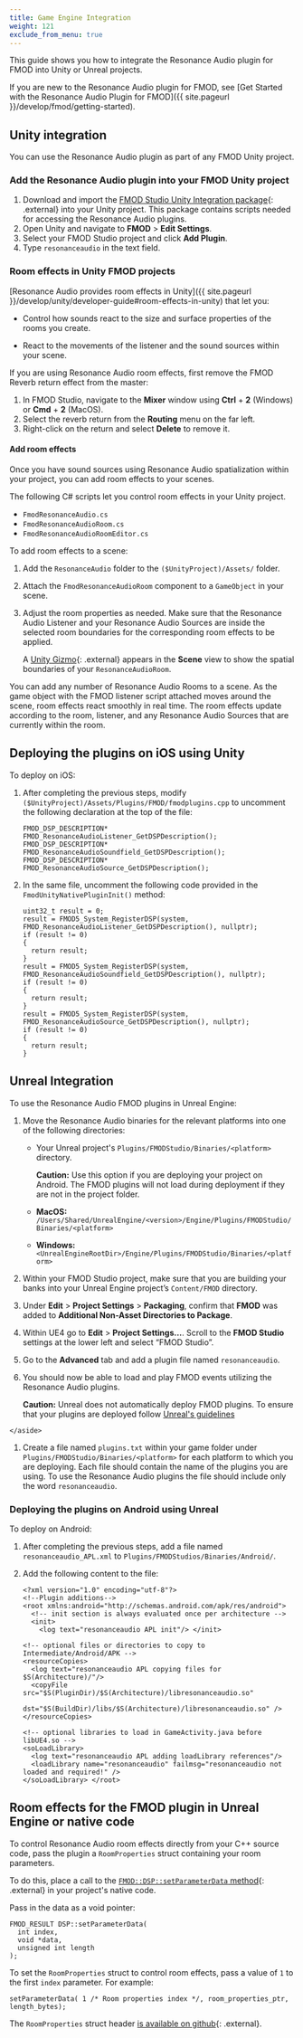 ```yaml
---
title: Game Engine Integration
weight: 121
exclude_from_menu: true
---
```


This guide shows you how to integrate the Resonance Audio plugin for FMOD into
Unity or Unreal projects.

If you are new to the Resonance Audio plugin for FMOD,
see [Get Started with the Resonance Audio Plugin for FMOD]({{ site.pageurl }}/develop/fmod/getting-started).


## Unity integration
You can use the Resonance Audio plugin as part of any FMOD Unity project.

### Add the Resonance Audio plugin into your FMOD Unity project
1.  Download and import the [FMOD Studio Unity Integration package](http://www.fmod.org/download/){: .external}
    into your Unity project. This package contains scripts needed for accessing
    the Resonance Audio plugins.
1.  Open Unity and navigate to **FMOD** > **Edit Settings**.
1.  Select your FMOD Studio project and click **Add Plugin**.
1.  Type `resonanceaudio` in the text field.


### Room effects in Unity FMOD projects
[Resonance Audio provides room effects in Unity]({{ site.pageurl }}/develop/unity/developer-guide#room-effects-in-unity)
that let you:

*  Control how sounds react to the size and surface properties of the
   rooms you create.

*  React to the movements of the listener and the sound sources within
   your scene.

If you are using Resonance Audio room effects, first remove the FMOD Reverb
return effect from the master:

1.  In FMOD Studio, navigate to the **Mixer** window using **Ctrl** + **2** (Windows)
    or **Cmd** + **2** (MacOS).
1.  Select the reverb return from the **Routing** menu on the far left.
1.  Right-click on the return and select **Delete** to remove
    it.

#### Add room effects
Once you have sound sources using Resonance Audio spatialization within your project, you
can add room effects to your scenes.

The following C# scripts let you control room effects in your
Unity project.

*  `FmodResonanceAudio.cs`
*  `FmodResonanceAudioRoom.cs`
*  `FmodResonanceAudioRoomEditor.cs`

To add room effects to a scene:

1.  Add the `ResonanceAudio` folder to the `($UnityProject)/Assets/` folder.
1.  Attach the `FmodResonanceAudioRoom` component to a `GameObject` in your scene.
1.  Adjust the room properties as needed. Make sure
    that the Resonance Audio Listener and your Resonance Audio Sources are inside the selected
    room boundaries for the corresponding room effects to be applied.

      A [Unity Gizmo](//docs.unity3d.com/Manual/GizmosMenu.html){: .external}
      appears in the **Scene** view to show the spatial boundaries of your
      `ResonanceAudioRoom`.


You can add any number of Resonance Audio Rooms to a scene. As the game object with the
FMOD listener script attached moves around the scene, room effects react
smoothly in real time. The room effects update according to the room, listener,
and any Resonance Audio Sources that are currently within the room.


## Deploying the plugins on iOS using Unity
To deploy on iOS:

1.  After completing the previous steps, modify
    `($UnityProject)/Assets/Plugins/FMOD/fmodplugins.cpp` to uncomment the
    following declaration at the top of the file:

        FMOD_DSP_DESCRIPTION* FMOD_ResonanceAudioListener_GetDSPDescription();
        FMOD_DSP_DESCRIPTION* FMOD_ResonanceAudioSoundfield_GetDSPDescription();
        FMOD_DSP_DESCRIPTION* FMOD_ResonanceAudioSource_GetDSPDescription();

1.  In the same file, uncomment the following code provided in the `FmodUnityNativePluginInit()` method:

        uint32_t result = 0;
        result = FMOD5_System_RegisterDSP(system, FMOD_ResonanceAudioListener_GetDSPDescription(), nullptr);
        if (result != 0)
        {
          return result;
        }
        result = FMOD5_System_RegisterDSP(system, FMOD_ResonanceAudioSoundfield_GetDSPDescription(), nullptr);
        if (result != 0)
        {
          return result;
        }
        result = FMOD5_System_RegisterDSP(system, FMOD_ResonanceAudioSource_GetDSPDescription(), nullptr);
        if (result != 0)
        {
          return result;
        }

## Unreal Integration

To use the Resonance Audio FMOD plugins in Unreal Engine:

1.   Move the Resonance Audio binaries for the relevant platforms into one of the following directories:

     *  Your Unreal project's <code>Plugins/FMODStudio/Binaries/&lt;platform&gt;</code> directory.
          <aside class="caution"> <b>Caution:</b> Use this option if you
          are deploying your project on Android. The FMOD plugins will not load
          during deployment if they are not in the project folder.</aside>

     *  **MacOS:** <code>/Users/Shared/UnrealEngine/&lt;version&gt;/Engine/Plugins/FMODStudio/Binaries/&lt;platform&gt;</code>

     *  **Windows:** <code> &lt;UnrealEngineRootDir&gt;/Engine/Plugins/FMODStudio/Binaries/&lt;platform&gt;</code>


1.   Within your FMOD Studio project, make sure that you are building your banks into
     your Unreal Engine project’s `Content/FMOD` directory.

1.  Under **Edit** > **Project Settings** > **Packaging**, confirm that
    **FMOD** was added to **Additional Non-Asset Directories to Package**.

1.   Within UE4 go to **Edit** > **Project Settings...**. Scroll to the
     **FMOD Studio** settings at the lower left and select “FMOD Studio”.

1.   Go to the **Advanced** tab and add a plugin file named `resonanceaudio`.

1.   You should now be able to load and play FMOD events utilizing the Resonance Audio
     plugins.

     <aside class="caution"> <b>Caution:</b> Unreal does not automatically deploy
      FMOD plugins. To ensure that your plugins are deployed follow <a href="https://www.fmod.com/resources/documentation-api?page=content/generated/engine_ue4/getting_started.html" class="external">Unreal's guidelines</a>
    </aside>

1.   Create a file named `plugins.txt` within your game folder under
     <code>Plugins/FMODStudio/Binaries/&lt;platform&gt;</code> for each platform
     to which you are deploying. Each file should contain the name of the
     plugins you are using. To use the Resonance Audio plugins the file should include
     only the word `resonanceaudio`.

### Deploying the plugins on Android using Unreal
To deploy on Android:

1.  After completing the previous steps, add a file named
    `resonanceaudio_APL.xml` to `Plugins/FMODStudios/Binaries/Android/`.

1.  Add the following content to the file:

        <?xml version="1.0" encoding="utf-8"?>
        <!--Plugin additions-->
        <root xmlns:android="http://schemas.android.com/apk/res/android">
          <!-- init section is always evaluated once per architecture -->
          <init>
            <log text="resonanceaudio APL init"/> </init>

        <!-- optional files or directories to copy to Intermediate/Android/APK -->
        <resourceCopies>
          <log text="resonanceaudio APL copying files for $S(Architecture)/"/>
          <copyFile src="$S(PluginDir)/$S(Architecture)/libresonanceaudio.so"
                    dst="$S(BuildDir)/libs/$S(Architecture)/libresonanceaudio.so" />
        </resourceCopies>

        <!-- optional libraries to load in GameActivity.java before libUE4.so -->
        <soLoadLibrary>
          <log text="resonanceaudio APL adding loadLibrary references"/>
          <loadLibrary name="resonanceaudio" failmsg="resonanceaudio not loaded and required!" />
        </soLoadLibrary> </root>


## Room effects for the FMOD plugin in Unreal Engine or native code
To control Resonance Audio room effects directly from your C++ source code, pass the
plugin a `RoomProperties` struct containing your room parameters.

To do this, place a call to the [`FMOD::DSP::setParameterData` method](http://www.fmod.org/documentation/#content/generated/FMOD_DSP_SetParameterData.html){: .external} in your project's native code.

Pass in the data as a void pointer:

    FMOD_RESULT DSP::setParameterData(
      int index,
      void *data,
      unsigned int length
    );

To set the `RoomProperties` struct to control room effects, pass a value of `1` to
the first `index` parameter. For example:

    setParameterData( 1 /* Room properties index */, room_properties_ptr, length_bytes);

The `RoomProperties` struct header [is available on github](//github.com/resonance-audio/resonance-audio-fmod-sdk/tree/master/Plugins/include){: .external}.

